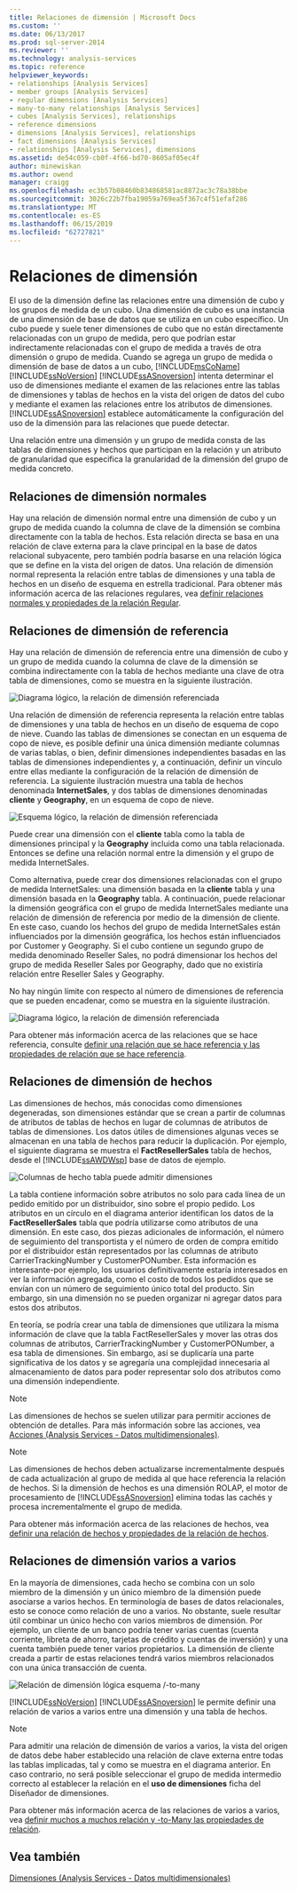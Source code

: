 ```yaml
---
title: Relaciones de dimensión | Microsoft Docs
ms.custom: ''
ms.date: 06/13/2017
ms.prod: sql-server-2014
ms.reviewer: ''
ms.technology: analysis-services
ms.topic: reference
helpviewer_keywords:
- relationships [Analysis Services]
- member groups [Analysis Services]
- regular dimensions [Analysis Services]
- many-to-many relationships [Analysis Services]
- cubes [Analysis Services], relationships
- reference dimensions
- dimensions [Analysis Services], relationships
- fact dimensions [Analysis Services]
- relationships [Analysis Services], dimensions
ms.assetid: de54c059-cb0f-4f66-bd70-8605af05ec4f
author: minewiskan
ms.author: owend
manager: craigg
ms.openlocfilehash: ec3b57b08460b834868581ac8872ac3c78a38bbe
ms.sourcegitcommit: 3026c22b7fba19059a769ea5f367c4f51efaf286
ms.translationtype: MT
ms.contentlocale: es-ES
ms.lasthandoff: 06/15/2019
ms.locfileid: "62727821"
---
```

# <a name="dimension-relationships"></a>Relaciones de dimensión
  El uso de la dimensión define las relaciones entre una dimensión de cubo y los grupos de medida de un cubo. Una dimensión de cubo es una instancia de una dimensión de base de datos que se utiliza en un cubo específico. Un cubo puede y suele tener dimensiones de cubo que no están directamente relacionadas con un grupo de medida, pero que podrían estar indirectamente relacionadas con el grupo de medida a través de otra dimensión o grupo de medida. Cuando se agrega un grupo de medida o dimensión de base de datos a un cubo, [!INCLUDE[msCoName](../../includes/msconame-md.md)] [!INCLUDE[ssNoVersion](../../includes/ssnoversion-md.md)] [!INCLUDE[ssASnoversion](../../includes/ssasnoversion-md.md)] intenta determinar el uso de dimensiones mediante el examen de las relaciones entre las tablas de dimensiones y tablas de hechos en la vista del origen de datos del cubo y mediante el examen las relaciones entre los atributos de dimensiones. [!INCLUDE[ssASnoversion](../../includes/ssasnoversion-md.md)] establece automáticamente la configuración del uso de la dimensión para las relaciones que puede detectar.  
  
 Una relación entre una dimensión y un grupo de medida consta de las tablas de dimensiones y hechos que participan en la relación y un atributo de granularidad que especifica la granularidad de la dimensión del grupo de medida concreto.  
  
## <a name="regular-dimension-relationships"></a>Relaciones de dimensión normales  
 Hay una relación de dimensión normal entre una dimensión de cubo y un grupo de medida cuando la columna de clave de la dimensión se combina directamente con la tabla de hechos. Esta relación directa se basa en una relación de clave externa para la clave principal en la base de datos relacional subyacente, pero también podría basarse en una relación lógica que se define en la vista del origen de datos. Una relación de dimensión normal representa la relación entre tablas de dimensiones y una tabla de hechos en un diseño de esquema en estrella tradicional. Para obtener más información acerca de las relaciones regulares, vea [definir relaciones normales y propiedades de la relación Regular](../multidimensional-models/define-a-regular-relationship-and-regular-relationship-properties.md).  
  
## <a name="reference-dimension-relationships"></a>Relaciones de dimensión de referencia  
 Hay una relación de dimensión de referencia entre una dimensión de cubo y un grupo de medida cuando la columna de clave de la dimensión se combina indirectamente con la tabla de hechos mediante una clave de otra tabla de dimensiones, como se muestra en la siguiente ilustración.  
  
 ![Diagrama lógico, la relación de dimensión referenciada](../../../2014/analysis-services/dev-guide/media/as-refdimension1.gif "diagrama lógico, la relación de dimensión referenciada")  
  
 Una relación de dimensión de referencia representa la relación entre tablas de dimensiones y una tabla de hechos en un diseño de esquema de copo de nieve. Cuando las tablas de dimensiones se conectan en un esquema de copo de nieve, es posible definir una única dimensión mediante columnas de varias tablas, o bien, definir dimensiones independientes basadas en las tablas de dimensiones independientes y, a continuación, definir un vínculo entre ellas mediante la configuración de la relación de dimensión de referencia. La siguiente ilustración muestra una tabla de hechos denominada **InternetSales**, y dos tablas de dimensiones denominadas **cliente** y **Geography**, en un esquema de copo de nieve.  
  
 ![Esquema lógico, la relación de dimensión referenciada](../../../2014/analysis-services/dev-guide/media/as-refdim-schema1.gif "esquema lógico, la relación de dimensión referenciada")  
  
 Puede crear una dimensión con el **cliente** tabla como la tabla de dimensiones principal y la **Geography** incluida como una tabla relacionada. Entonces se define una relación normal entre la dimensión y el grupo de medida InternetSales.  
  
 Como alternativa, puede crear dos dimensiones relacionadas con el grupo de medida InternetSales: una dimensión basada en la **cliente** tabla y una dimensión basada en la **Geography** tabla. A continuación, puede relacionar la dimensión geográfica con el grupo de medida InternetSales mediante una relación de dimensión de referencia por medio de la dimensión de cliente. En este caso, cuando los hechos del grupo de medida InternetSales están influenciados por la dimensión geográfica, los hechos están influenciados por Customer y Geography. Si el cubo contiene un segundo grupo de medida denominado Reseller Sales, no podrá dimensionar los hechos del grupo de medida Reseller Sales por Geography, dado que no existiría relación entre Reseller Sales y Geography.  
  
 No hay ningún límite con respecto al número de dimensiones de referencia que se pueden encadenar, como se muestra en la siguiente ilustración.  
  
 ![Diagrama lógico, la relación de dimensión referenciada](../../../2014/analysis-services/dev-guide/media/as-refdimension2.gif "diagrama lógico, la relación de dimensión referenciada")  
  
 Para obtener más información acerca de las relaciones que se hace referencia, consulte [definir una relación que se hace referencia y las propiedades de relación que se hace referencia](../multidimensional-models/define-a-referenced-relationship-and-referenced-relationship-properties.md).  
  
## <a name="fact-dimension-relationships"></a>Relaciones de dimensión de hechos  
 Las dimensiones de hechos, más conocidas como dimensiones degeneradas, son dimensiones estándar que se crean a partir de columnas de atributos de tablas de hechos en lugar de columnas de atributos de tablas de dimensiones. Los datos útiles de dimensiones algunas veces se almacenan en una tabla de hechos para reducir la duplicación. Por ejemplo, el siguiente diagrama se muestra el **FactResellerSales** tabla de hechos, desde el [!INCLUDE[ssAWDWsp](../../includes/ssawdwsp-md.md)] base de datos de ejemplo.  
  
 ![Columnas de hecho tabla puede admitir dimensiones](../../../2014/analysis-services/dev-guide/media/as-factdim.gif "columnas en realidad la tabla puede admitir las dimensiones")  
  
 La tabla contiene información sobre atributos no solo para cada línea de un pedido emitido por un distribuidor, sino sobre el propio pedido. Los atributos en un círculo en el diagrama anterior identifican los datos de la **FactResellerSales** tabla que podría utilizarse como atributos de una dimensión. En este caso, dos piezas adicionales de información, el número de seguimiento del transportista y el número de orden de compra emitido por el distribuidor están representados por las columnas de atributo CarrierTrackingNumber y CustomerPONumber. Esta información es interesante-por ejemplo, los usuarios definitivamente estaría interesados en ver la información agregada, como el costo de todos los pedidos que se envían con un número de seguimiento único total del producto. Sin embargo, sin una dimensión no se pueden organizar ni agregar datos para estos dos atributos.  
  
 En teoría, se podría crear una tabla de dimensiones que utilizara la misma información de clave que la tabla FactResellerSales y mover las otras dos columnas de atributos, CarrierTrackingNumber y CustomerPONumber, a esa tabla de dimensiones. Sin embargo, así se duplicaría una parte significativa de los datos y se agregaría una complejidad innecesaria al almacenamiento de datos para poder representar solo dos atributos como una dimensión independiente.  
  
> [!NOTE]  
>  Las dimensiones de hechos se suelen utilizar para permitir acciones de obtención de detalles. Para más información sobre las acciones, vea [Acciones &#40;Analysis Services - Datos multidimensionales&#41;](../multidimensional-models/actions-analysis-services-multidimensional-data.md).  
  
> [!NOTE]  
>  Las dimensiones de hechos deben actualizarse incrementalmente después de cada actualización al grupo de medida al que hace referencia la relación de hechos. Si la dimensión de hechos es una dimensión ROLAP, el motor de procesamiento de [!INCLUDE[ssASnoversion](../../includes/ssasnoversion-md.md)] elimina todas las cachés y procesa incrementalmente el grupo de medida.  
  
 Para obtener más información acerca de las relaciones de hechos, vea [definir una relación de hechos y propiedades de la relación de hechos](../multidimensional-models/define-a-fact-relationship-and-fact-relationship-properties.md).  
  
## <a name="many-to-many-dimension-relationships"></a>Relaciones de dimensión varios a varios  
 En la mayoría de dimensiones, cada hecho se combina con un solo miembro de la dimensión y un único miembro de la dimensión puede asociarse a varios hechos. En terminología de bases de datos relacionales, esto se conoce como relación de uno a varios. No obstante, suele resultar útil combinar un único hecho con varios miembros de dimensión. Por ejemplo, un cliente de un banco podría tener varias cuentas (cuenta corriente, libreta de ahorro, tarjetas de crédito y cuentas de inversión) y una cuenta también puede tener varios propietarios. La dimensión de cliente creada a partir de estas relaciones tendrá varios miembros relacionados con una única transacción de cuenta.  
  
 ![Relación de dimensión lógica esquema /-to-many](../../../2014/analysis-services/dev-guide/media/as-many-dimension1.gif "lógico esquema /-to-many relación de dimensión")  
  
 [!INCLUDE[ssNoVersion](../../includes/ssnoversion-md.md)] [!INCLUDE[ssASnoversion](../../includes/ssasnoversion-md.md)] le permite definir una relación de varios a varios entre una dimensión y una tabla de hechos.  
  
> [!NOTE]  
>  Para admitir una relación de dimensión de varios a varios, la vista del origen de datos debe haber establecido una relación de clave externa entre todas las tablas implicadas, tal y como se muestra en el diagrama anterior. En caso contrario, no será posible seleccionar el grupo de medida intermedio correcto al establecer la relación en el **uso de dimensiones** ficha del Diseñador de dimensiones.  
  
 Para obtener más información acerca de las relaciones de varios a varios, vea [definir muchos a muchos relación y -to-Many las propiedades de relación](../multidimensional-models/define-a-many-to-many-relationship-and-many-to-many-relationship-properties.md).  
  
## <a name="see-also"></a>Vea también  
 [Dimensiones &#40;Analysis Services - Datos multidimensionales&#41;](../multidimensional-models-olap-logical-dimension-objects/dimensions-analysis-services-multidimensional-data.md)  
  
  
